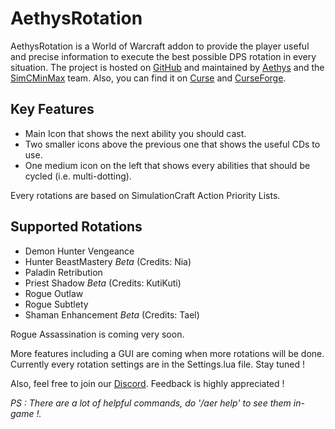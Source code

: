 # AethysRotation

AethysRotation is a World of Warcraft addon to provide the player useful and precise information to execute the best possible DPS rotation in every situation.
The project is hosted on [GitHub](https://github.com/Aethys256/AethysRotation) and maintained by [Aethys](https://github.com/Aethys256/) and the [SimCMinMax](https://github.com/orgs/SimCMinMax/people) team.
Also, you can find it on [Curse](https://mods.curse.com/addons/wow/aethysrotation) and [CurseForge](https://wow.curseforge.com/projects/aethysrotation).

## Key Features
- Main Icon that shows the next ability you should cast.
- Two smaller icons above the previous one that shows the useful CDs to use.
- One medium icon on the left that shows every abilities that should be cycled (i.e. multi-dotting).

Every rotations are based on SimulationCraft Action Priority Lists.


## Supported Rotations
- Demon Hunter Vengeance
- Hunter BeastMastery _Beta_ (Credits: Nia)
- Paladin Retribution
- Priest Shadow _Beta_ (Credits: KutiKuti)
- Rogue Outlaw
- Rogue Subtlety
- Shaman Enhancement _Beta_ (Credits: Tael)

Rogue Assassination is coming very soon.


More features including a GUI are coming when more rotations will be done. Currently every rotation settings are in the Settings.lua file.
Stay tuned !

Also, feel free to join our [Discord](https://discord.gg/tFR2uvK). Feedback is highly appreciated !

_PS : There are a lot of helpful commands, do '/aer help' to see them in-game !._